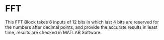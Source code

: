 # FFT
This FFT Block takes 8 inputs of 12 bits in which last 4 bits are reserved for the numbers after decimal points, and provide the accurate results in least time, results are checked in MATLAB Software. 
